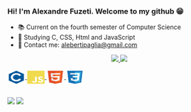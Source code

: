 ### Hi! I'm Alexandre Fuzeti. Welcome to my github 😁
- 📚 Current on the fourth semester of Computer Science
- 🌱 Studying C, CSS, Html and JavaScript
- 📩 Contact me: alebertipaglia@gmail.com

<div align="center">
  <a href="https://github.com/Fuzeti_Ale">
  <img height="170em" src="https://github-readme-stats.vercel.app/api?username=AleFuzeti&show_icons=true&theme=synthwave&include_all_commits=true&count_private=true"/>
  <img height="135em" src="https://github-readme-stats.vercel.app/api/top-langs/?username=AleFuzeti&layout=compact&langs_count=7&theme=synthwave"/>
</div>
  
  <div style="display: inline_block"><br>
  <img align="center" alt="Maphas-C" height="30" width="40" src="https://raw.githubusercontent.com/devicons/devicon/master/icons/c/c-plain.svg">
  <img align="center" alt="Maphas-Js" height="30" width="40" src="https://raw.githubusercontent.com/devicons/devicon/master/icons/javascript/javascript-plain.svg">
  <img align="center" alt="Maphas-HTML" height="30" width="40" src="https://raw.githubusercontent.com/devicons/devicon/master/icons/html5/html5-original.svg">
  <img align="center" alt="Maphas-CSS" height="30" width="40" src="https://raw.githubusercontent.com/devicons/devicon/master/icons/css3/css3-original.svg">
</div>
  
  ##
  
<div>
  <a href = "mailto:alebertipaglia@gmail.com"><img src="https://img.shields.io/badge/Gmail-D14836?style=for-the-badge&logo=gmail&logoColor=white" target="_blank"></a>
  <a href = "https://www.linkedin.com/in/alefuzeti" target="_blank"><img src="https://img.shields.io/badge/-LinkedIn-%230077B5?style=for-the-badge&logo=linkedin&logoColor=white"></a>
</div>
